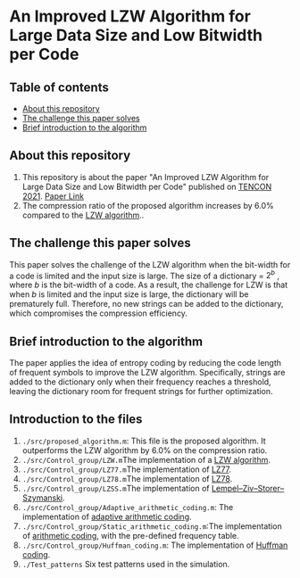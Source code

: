 # An Improved LZW Algorithm for Large Data Size and Low Bitwidth per Code

## Table of contents

<!--ts-->
   * [About this repository](#about-this-repository)
   * [The challenge this paper solves](#the-challenge-this-paper-solves)
   * [Brief introduction to the algorithm](#brief-introduction-to-the-algorithm)
<!--te-->

## About this repository
  1. This repository is about the paper "An Improved LZW Algorithm for Large Data Size and Low Bitwidth per Code" published on [TENCON 2021](https://tencon2021.com/). [Paper Link](https://ieeexplore.ieee.org/document/9707201)
  2. The compression ratio of the proposed algorithm increases by 6.0% compared to the [LZW algorithm](https://en.wikipedia.org/wiki/Lempel%E2%80%93Ziv%E2%80%93Welch)..

## The challenge this paper solves
  This paper solves the challenge of the LZW algorithm when the bit-width for a code is limited and the input size is large. The size of a dictionary = $2^b$ , where *b* is the bit-width of a code. As a result, the challenge for LZW is that when *b* is limited and the input size is large, the dictionary will be prematurely full. Therefore, no new strings can be added to the dictionary, which compromises the compression efficiency.

## Brief introduction to the algorithm
  The paper applies the idea of entropy coding by reducing the code length of frequent symbols to improve the LZW algorithm. Specifically, strings are added to the dictionary only when their frequency reaches a threshold, leaving the dictionary room for frequent strings for further optimization.

## Introduction to the files
  1. `./src/proposed_algorithm.m`: This file is the proposed algorithm. It outperforms the LZW algorithm by 6.0% on the compression ratio.
  2. `./src/Control_group/LZW.m`The implementation of a [LZW algorithm](https://en.wikipedia.org/wiki/Lempel%E2%80%93Ziv%E2%80%93Welch).
  3. `./src/Control_group/LZ77.m`The implementation of [LZ77](https://en.wikipedia.org/wiki/LZ77_and_LZ78#LZ77).
  4. `./src/Control_group/LZ78.m`The implementation of [LZ78](https://en.wikipedia.org/wiki/LZ77_and_LZ78#LZ78).
  5. `./src/Control_group/LZSS.m`The implementation of [Lempel–Ziv–Storer–Szymanski](https://en.wikipedia.org/wiki/Lempel%E2%80%93Ziv%E2%80%93Storer%E2%80%93Szymanski).
  6. `./src/Control_group/Adaptive_arithmetic_coding.m`: The implementation of [adaptive arithmetic coding](https://en.wikipedia.org/wiki/Arithmetic_coding#Adaptive_arithmetic_coding).
  7. `./src/Control_group/Static_arithmetic_coding.m`:The implementation of [arithmetic coding](https://en.wikipedia.org/wiki/Arithmetic_coding), with the pre-defined frequency table.
  8. `./src/Control_group/Huffman_coding.m`: The implementation of [Huffman coding](https://en.wikipedia.org/wiki/Huffman_coding).
  9. `./Test_patterns` Six test patterns used in the simulation.